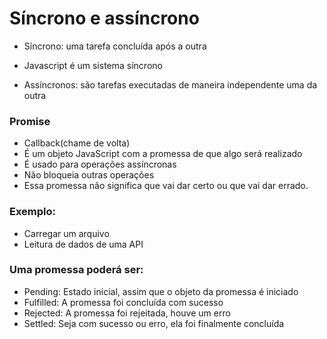 # Síncrono e assíncrono
* Síncrono: uma tarefa concluída após a outra
- Javascript é um sistema síncrono
* Assíncronos: são tarefas executadas de maneira independente uma da outra
### Promise
* Callback(chame de volta)
* É um objeto JavaScript com a promessa de que algo será realizado
* É usado para operações assíncronas
* Não bloqueia outras operações
* Essa promessa não significa que vai dar certo ou que vai dar errado.
### Exemplo:
- Carregar um arquivo
- Leitura de dados de uma API
### Uma promessa poderá ser:

* Pending: Estado inicial, assim que o objeto da promessa é iniciado
* Fulfilled: A promessa foi concluída com sucesso
* Rejected: A promessa foi rejeitada, houve um erro
* Settled: Seja com sucesso ou erro, ela foi finalmente concluída